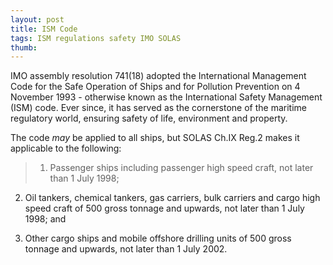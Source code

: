 ```yaml
---
layout: post
title: ISM Code
tags: ISM regulations safety IMO SOLAS
thumb: 
---
```


IMO assembly resolution 741(18) adopted the International Management Code for the Safe Operation of Ships and for Pollution Prevention on 4 November 1993 - otherwise known as the International Safety Management (ISM) code.  Ever since, it has served as the cornerstone of the maritime regulatory world, ensuring safety of life, environment and property.

The code *may* be applied to all ships, but SOLAS Ch.IX Reg.2 makes it applicable to the following: 
>1. Passenger ships including passenger high speed craft, not later than 1 July 1998;

2. Oil tankers, chemical tankers, gas carriers, bulk carriers and cargo high speed craft of 500 gross tonnage and upwards, not later than 1 July 1998; and

3. Other cargo ships and mobile offshore drilling units of 500 gross tonnage and upwards, not later than 1 July 2002.
